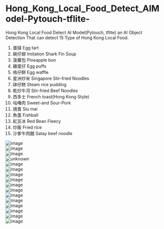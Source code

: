 # Hong_Kong_Local_Food_Detect_AIModel-Pytouch-tflite-
Hong Kong Local Food Detect AI Model(Pytouch, tflite)
an AI Object Detection That can detect 15 Type of Hong Kong Local Food.

 1. 蛋撻 Egg tart
 2. 碗仔翅 Imitation Shark Fin Soup 
 3. 菠蘿包 Pineapple bun 
 4. 雞蛋仔 Egg puffs
 5. 格仔餅  Egg waffle
 6. 星洲炒米 Singapore Stir-fried Noodles
 7. 砵仔糕 Steam rice pudding
 8. 乾炒牛河 Stir-fried Beef Noodles  
 9. 西多士 French toast(Hong Kong Style)
10. 咕嚕肉  Sweet-and Sour-Pork  
11. 燒賣 Siu mai 
12. 魚蛋 Fishball 
13. 紅豆冰 Red Bean Fleecy  
14. 炒飯 Fried rice 
15. 沙爹牛肉麵 Satay beef noodle 

![image](https://user-images.githubusercontent.com/73983294/147459739-968d2de6-948c-4fbb-a79f-60267207c0df.png )<br>
![image](https://user-images.githubusercontent.com/73983294/147459102-91da1bc7-1d98-4980-a028-f8249caac658.png)<br>
![image](https://user-images.githubusercontent.com/73983294/147459241-5536eba7-6713-4ce8-9299-e8ba23fdeb67.png)<br>
![unknown](https://user-images.githubusercontent.com/73983294/147459316-6c73f73c-a8bd-4601-8754-e78dd81fbe1d.png)<br>
![image](https://user-images.githubusercontent.com/73983294/147459332-4a561350-ab36-4dc6-9cee-92f74d7bb550.png)<br>
![image](https://user-images.githubusercontent.com/73983294/147459342-a9efad4c-8c2a-4232-b824-ebf26f1a326a.png)<br>
![image](https://user-images.githubusercontent.com/73983294/147459353-8d020436-4547-42d6-97ca-0edbaacbece5.png)<br>
![image](https://user-images.githubusercontent.com/73983294/147459362-9276a880-855a-46f3-a39b-6ca791770742.png)<br>
![image](https://user-images.githubusercontent.com/73983294/147459374-64006f7f-1330-4a69-a422-1f3c49d01ee8.png)<br>
![image](https://user-images.githubusercontent.com/73983294/147459391-a614e2c2-9c0b-44d4-9d7b-4439048bf13c.png)<br>
![image](https://user-images.githubusercontent.com/73983294/147459421-8d86aea6-3a59-40b7-be02-f7ecfa49bcf9.png)<br>
![image](https://user-images.githubusercontent.com/73983294/147459434-65e2d8dd-67c7-4c8e-8406-1639161bdb66.png)<br>
![image](https://user-images.githubusercontent.com/73983294/147459448-965cee20-4a4d-49ca-b353-426268c2f95b.png)<br>
![image](https://user-images.githubusercontent.com/73983294/147459461-0864f40a-9adc-4710-8059-441de9788812.png)<br>
![image](https://user-images.githubusercontent.com/73983294/147459217-b53c66ae-fd13-4414-9c34-6399fa3ab84e.png)<br>
![image](https://user-images.githubusercontent.com/73983294/147459163-c93319d9-d9ea-4067-811a-26f62a6a2784.png)<br>
